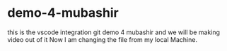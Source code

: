 # demo-4-mubashir
this is the vscode integration git  demo 4 mubashir   and we will be making video out of it
Now I am changing the file from my local Machine.
